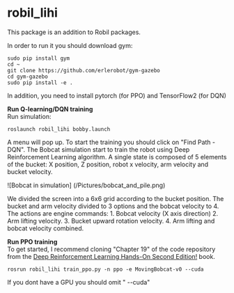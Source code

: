 # robil_lihi
This package is an addition to Robil packages.

In order to run it you should download gym:

```
sudo pip install gym
cd ~
git clone https://github.com/erlerobot/gym-gazebo
cd gym-gazebo
sudo pip install -e .
```
In addition, you need to install pytorch (for PPO) and TensorFlow2 (for DQN)

**Run Q-learning/DQN training**   
Run simulation:
```
roslaunch robil_lihi bobby.launch
```
A menu will pop up. To start the training you should click on "Find Path - DQN".
The Bobcat simulation start to train the robot using Deep Reinforcement Learning algorithm.
A single state is composed of 5 elements of the bucket: X position, Z position, robot x velocity, arm velocity and bucket velocity.

![Bobcat in simulation] (/Pictures/bobcat_and_pile.png)

We divided the screen into a 6x6 grid according to the bucket position. The bucket and arm velocity divided to 3 options and the
bobcat velocity to 4. 
The actions are engine commands: 1. Bobcat velocity (X axis direction)
                                 2. Arm lifting velocity.
                                 3. Bucket upward rotation velocity.
                                 4. Arm lifting and bobcat velocity combined.
                                 
**Run PPO training**                                 
To get started, I recommend cloning "Chapter 19"  of the code repository from the [Deep Reinforcement Learning Hands-On Second Edition!](https://www.zbukarf1.ga/book.php?id=xKdhDwAAQBAJ,) book.
```                             
rosrun robil_lihi train_ppo.py -n ppo -e MovingBobcat-v0 --cuda
```  
If you dont have a GPU you should omit " --cuda"
